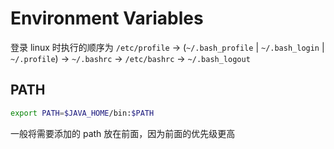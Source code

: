 # Environment Variables

登录 linux 时执行的顺序为
`/etc/profile` -> (`~/.bash_profile` | `~/.bash_login` | `~/.profile`) -> `~/.bashrc` -> `/etc/bashrc` -> `~/.bash_logout`

## PATH

```bash
export PATH=$JAVA_HOME/bin:$PATH
```

一般将需要添加的 path 放在前面，因为前面的优先级更高
